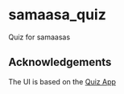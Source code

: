 # samaasa_quiz
Quiz for samaasas


## Acknowledgements
The UI is based on the [Quiz App](https://github.com/jamesqquick/Build-A-Quiz-App-With-HTML-CSS-and-JavaScript)